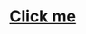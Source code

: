 # <a href="javascript:alert('XSS Attack!');">Click me</a>
<div id="injected-content" style="display:none;"></div>
<script>
  document.getElementById("injected-content").innerHTML =
    "<a input='javascript:alert(\"XSS Attack!\")'>clickme</a>";
</script>
